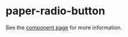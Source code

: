 paper-radio-button
===================

See the [component page](http://www.polymer-project.org/docs/elements/paper-elements.html#paper-radio-button) for more information.
